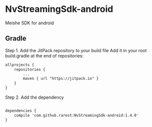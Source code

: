 # NvStreamingSdk-android
Meishe SDK for android


## Gradle

Step 1. Add the JitPack repository to your build file
Add it in your root build.gradle at the end of repositories:

``` xml
allprojects {
	repositories {
        ...
    	maven { url "https://jitpack.io" }
	}
}

```

Step 2. Add the dependency

``` xml

dependencies {
    compile 'com.github.rarest:NvStreamingSdk-android:1.4.0'
}
    
``` 
